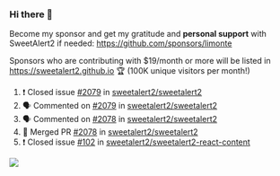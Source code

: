 ### Hi there 👋

Become my sponsor and get my gratitude and **personal support** with SweetAlert2 if needed: https://github.com/sponsors/limonte

Sponsors who are contributing with $19/month or more will be listed in https://sweetalert2.github.io 🏆 (100K unique visitors per month!)

<!--START_SECTION:activity-->
1. ❗️ Closed issue [#2079](https://github.com/sweetalert2/sweetalert2/issues/2079) in [sweetalert2/sweetalert2](https://github.com/sweetalert2/sweetalert2)
2. 🗣 Commented on [#2079](https://github.com/sweetalert2/sweetalert2/issues/2079) in [sweetalert2/sweetalert2](https://github.com/sweetalert2/sweetalert2)
3. 🗣 Commented on [#2078](https://github.com/sweetalert2/sweetalert2/issues/2078) in [sweetalert2/sweetalert2](https://github.com/sweetalert2/sweetalert2)
4. 🎉 Merged PR [#2078](https://github.com/sweetalert2/sweetalert2/pull/2078) in [sweetalert2/sweetalert2](https://github.com/sweetalert2/sweetalert2)
5. ❗️ Closed issue [#102](https://github.com/sweetalert2/sweetalert2-react-content/issues/102) in [sweetalert2/sweetalert2-react-content](https://github.com/sweetalert2/sweetalert2-react-content)
<!--END_SECTION:activity-->

![](https://github-readme-stats.vercel.app/api?username=limonte&theme=vue&show_icons=true)
